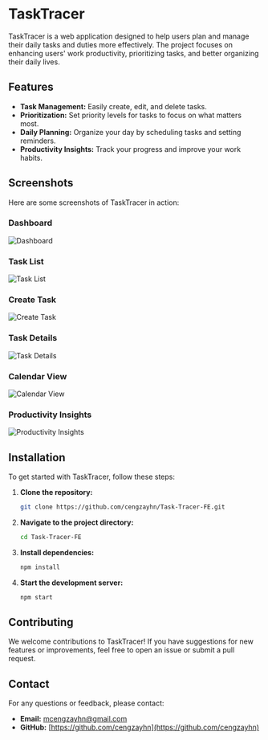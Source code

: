 # TaskTracer

TaskTracer is a web application designed to help users plan and manage their daily tasks and duties more effectively. 
The project focuses on enhancing users' work productivity, prioritizing tasks, and better organizing their daily lives.

## Features

- **Task Management:** Easily create, edit, and delete tasks.
- **Prioritization:** Set priority levels for tasks to focus on what matters most.
- **Daily Planning:** Organize your day by scheduling tasks and setting reminders.
- **Productivity Insights:** Track your progress and improve your work habits.

## Screenshots

Here are some screenshots of TaskTracer in action:

### Dashboard
![Dashboard](https://github.com/cengzayhn/Task-Tracer-FE/assets/91218369/c02f0cc1-3012-4eb6-9b65-811b629ae7a5)

### Task List
![Task List](https://github.com/cengzayhn/Task-Tracer-FE/assets/91218369/1fdcfb25-bcbc-41bc-85d0-61c9fbaa8dee)

### Create Task
![Create Task](https://github.com/cengzayhn/Task-Tracer-FE/assets/91218369/68af0896-8827-4b39-a489-30dfb2f59b23)

### Task Details
![Task Details](https://github.com/cengzayhn/Task-Tracer-FE/assets/91218369/fd80515e-560e-4de6-bcb0-32257013e189)

### Calendar View
![Calendar View](https://github.com/cengzayhn/Task-Tracer-FE/assets/91218369/ea3884be-1917-4941-8e8e-f8223003fb65)

### Productivity Insights
![Productivity Insights](https://github.com/cengzayhn/Task-Tracer-FE/assets/91218369/cfe01f73-a5fb-4e57-afff-6cfccc1485a2)

## Installation

To get started with TaskTracer, follow these steps:

1. **Clone the repository:**
    ```sh
    git clone https://github.com/cengzayhn/Task-Tracer-FE.git
    ```
2. **Navigate to the project directory:**
    ```sh
    cd Task-Tracer-FE
    ```
3. **Install dependencies:**
    ```sh
    npm install
    ```
4. **Start the development server:**
    ```sh
    npm start
    ```

## Contributing

We welcome contributions to TaskTracer! If you have suggestions for new features or improvements, feel free to open an issue or submit a pull request.


## Contact

For any questions or feedback, please contact:
- **Email:** mcengzayhn@gmail.com
- **GitHub:** [https://github.com/cengzayhn](https://github.com/cengzayhn)

